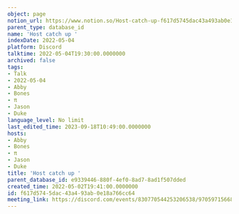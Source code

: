 ```yaml
---
object: page
notion_url: https://www.notion.so/Host-catch-up-f617d5745dac43a493ab0e18a766cc64
parent_type: database_id
name: 'Host catch up '
indexDate: 2022-05-04
platform: Discord
talktime: 2022-05-04T19:30:00.0000000
archived: false
tags:
- Talk
- 2022-05-04
- Abby
- Bones
- π
- Jason
- Duke
language_level: No limit
last_edited_time: 2023-09-18T10:49:00.0000000
hosts:
- Abby
- Bones
- π
- Jason
- Duke
title: 'Host catch up '
parent_database_id: e9339446-880f-4ef0-8ad7-8ad1f507dded
created_time: 2022-05-02T19:41:00.0000000
id: f617d574-5dac-43a4-93ab-0e18a766cc64
meeting_link: https://discord.com/events/830770544253206538/970597156681568276
---
```





